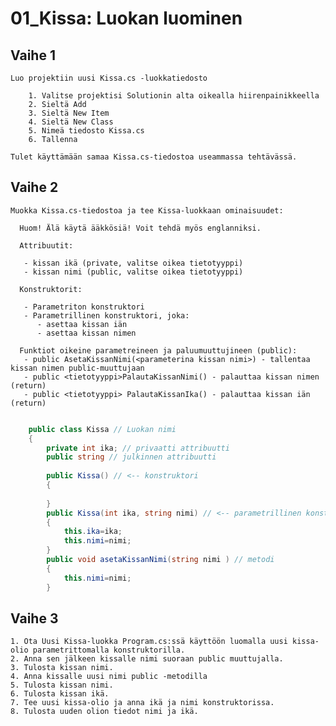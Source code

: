 # 01_Kissa: Luokan luominen

## Vaihe 1 

	Luo projektiin uusi Kissa.cs -luokkatiedosto 

		1. Valitse projektisi Solutionin alta oikealla hiirenpainikkeella 
		2. Sieltä Add 
		3. Sieltä New Item 
		4. Sieltä New Class  
		5. Nimeä tiedosto Kissa.cs 
		6. Tallenna 
		
	Tulet käyttämään samaa Kissa.cs-tiedostoa useammassa tehtävässä. 


## Vaihe 2 

	Muokka Kissa.cs-tiedostoa ja tee Kissa-luokkaan ominaisuudet: 

      Huom! Älä käytä ääkkösiä! Voit tehdä myös englanniksi. 

      Attribuutit: 

       - kissan ikä (private, valitse oikea tietotyyppi) 
       - kissan nimi (public, valitse oikea tietotyyppi) 

      Konstruktorit: 

       - Parametriton konstruktori 
       - Parametrillinen konstruktori, joka: 
          - asettaa kissan iän 
          - asettaa kissan nimen 

      Funktiot oikeine parametreineen ja paluumuuttujineen (public): 
       - public AsetaKissanNimi(<parameterina kissan nimi>) - tallentaa kissan nimen public-muuttujaan 
       - public <tietotyyppi>PalautaKissanNimi() - palauttaa kissan nimen (return)
       - public <tietotyyppi> PalautaKissanIka() - palauttaa kissan iän (return)


```c#

	public class Kissa // Luokan nimi
	{
		private int ika; // privaatti attribuutti
		public string // julkinnen attribuutti
		
		public Kissa() // <-- konstruktori
		{
		
		}
		public Kissa(int ika, string nimi) // <-- parametrillinen konstruktori
		{
			this.ika=ika;
			this.nimi=nimi;
		}
		public void asetaKissanNimi(string nimi ) // metodi
		{
			this.nimi=nimi;
		}
```
## Vaihe 3 

	1. Ota Uusi Kissa-luokka Program.cs:ssä käyttöön luomalla uusi kissa-olio parametrittomalla konstruktorilla. 
	2. Anna sen jälkeen kissalle nimi suoraan public muuttujalla. 
	3. Tulosta kissan nimi. 
	4. Anna kissalle uusi nimi public -metodilla 
	5. Tulosta kissan nimi. 
	6. Tulosta kissan ikä. 
	7. Tee uusi kissa-olio ja anna ikä ja nimi konstruktorissa. 
	8. Tulosta uuden olion tiedot nimi ja ikä. 

